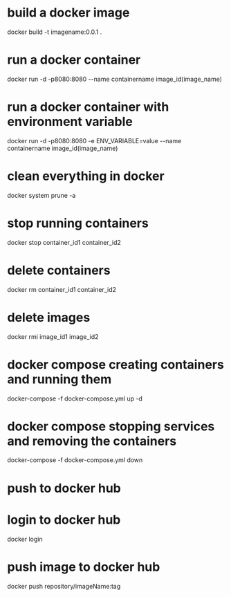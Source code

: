 # build a docker image
docker build -t imagename:0.0.1 .

# run a docker container
docker run -d -p8080:8080 --name containername image_id(image_name)

# run a docker container with environment variable
docker run -d -p8080:8080 -e ENV_VARIABLE=value --name containername image_id(image_name)

# clean everything in docker
docker system prune -a

# stop running containers
docker stop container_id1 container_id2

# delete containers
docker rm container_id1 container_id2

# delete images
docker rmi image_id1 image_id2

# docker compose creating containers and running them
docker-compose -f docker-compose.yml up -d

# docker compose stopping services and removing the containers
docker-compose -f docker-compose.yml down 

# push to docker hub 
# login to docker hub
docker login

# push image to docker hub
docker push repository/imageName:tag